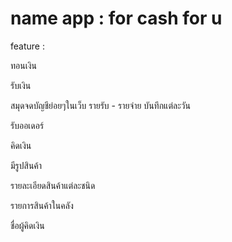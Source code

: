 # name app : for cash for u
feature : 

ทอนเงิน 

รับเงิน 

สมุดจดบัญชีย่อยๆในเว็บ รายรับ - รายจ่าย บันทึกแต่ละวัน

รับออเดอร์

คิดเงิน

มีรูปสินค้า

รายละเอียดสินค้าแต่ละชนิด

รายการสินค้าในคลัง

ชื่อผู้คิดเงิน


